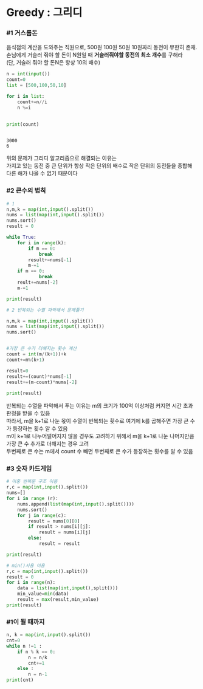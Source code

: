 # Greedy : 그리디 

### #1 거스름돈 
음식점의 계산을 도와주는 직원으로, 500원 100원 50원 10원짜리 동전이 무한히 존재.  
손님에게 거슬러 줘야 할 돈이 N원일 때 **거슬러줘야할 동전의 최소 개수**를 구해라  
(단, 거슬러 줘야 할 돈N은 항상 10의 배수)


```python
n = int(input())
count=0
list = [500,100,50,10]

for i in list:
    count+=n//i
    n %=i

    
print(count)
    
```

    3000
    6
    

위의 문제가 그리디 알고리즘으로 해결되는 이유는  
가지고 있는 동전 중 큰 단위가 항상 작은 단위의 배수로 작은 단위의 동전들을 종합해 다른 해가 나올 수 없기 때문이다 

### #2 큰수의 법칙


```python
# 1
n,m,k = map(int,input().split())
nums = list(map(int,input().split())
nums.sort()
result = 0

while True:
    for i in range(k):
        if m == 0:
            break
        result+=nums[-1]
        m-=1
    if m == 0:
            break
    reult+=nums[-2]
    m-=1

print(result)
```


```python
# 2 반복되는 수열 파악해서 문제풀기 

n,m,k = map(int,input().split())
nums = list(map(int,input().split())
nums.sort()


#가장 큰 수가 더해지는 횟수 계산
count = int(m/(k+1))+k
count+=m%(k+1)

result=0
result+=(count)*nums[-1]
result+=(m-count)*nums[-2]
            
print(result)
```

반복되는 수열을 파악해서 푸는 이유는 m의 크기가 100억 이상처럼 커지면 시간 초과 판정을 받을 수 있음    
따라서, m을 k+1로 나눈 몫이 수열이 반복되는 횟수로 여기에 k를 곱해주면 가장 큰 수가 등장하는 횟수 알 수 있음  
m이 k+1로 나누어떨어지지 않을 경우도 고려하기 위해서 m을 k+1로 나눈 나머지만큼 가장 큰 수 추가로 더해지는 경우 고려  
두번째로 큰 수는 m에서 count 수 빼면 두번째로 큰 수가 등장하는 횟수를 알 수 있음 

### #3 숫자 카드게임 


```python
# 이중 반복문 구조 이용
r,c = map(int,input().split())
nums=[]
for i in range (r):
    nums.append(list(map(int,input().split())))
    nums.sort()
    for j in range(c):
        result = nums[0][0]
        if result > nums[i][j]:
            result = nums[i][j]
        else:
            result = result 

print(result)
```


```python
# min()사용 이용
r,c = map(int,input().split())
result = 0
for i in range(n):
    data = list(map(int,input(),split()))
    min_value=min(data)
    result = max(result,min_value)
print(result)
```

### #1이 될 때까지 


```python
n, k = map(int,input().split())
cnt=0
while n !=1 :
    if n % k == 0:
        n = n/k
        cnt+=1
    else :
        n = n-1
print(cnt)
```


```python

```
